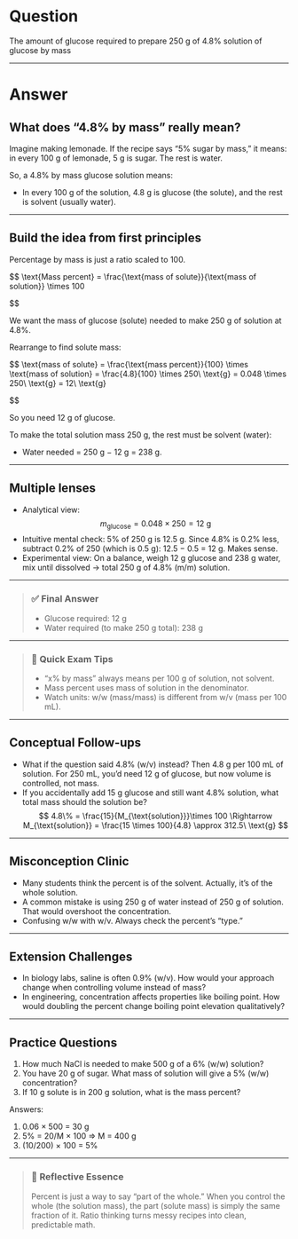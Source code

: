 # Question
The amount of glucose required to prepare 250 g of 4.8% solution of glucose by mass

---
# Answer


## What does “4.8% by mass” really mean?

Imagine making lemonade. If the recipe says “5% sugar by mass,” it means: in every 100 g of lemonade, 5 g is sugar. The rest is water.

So, a 4.8% by mass glucose solution means:
- In every 100 g of the solution, 4.8 g is glucose (the solute), and the rest is solvent (usually water).

---

## Build the idea from first principles

Percentage by mass is just a ratio scaled to 100.

$$
\text{Mass percent} = \frac{\text{mass of solute}}{\text{mass of solution}} \times 100

$$

We want the mass of glucose (solute) needed to make 250 g of solution at 4.8%.

Rearrange to find solute mass:

$$
\text{mass of solute} 
= \frac{\text{mass percent}}{100} \times \text{mass of solution}
= \frac{4.8}{100} \times 250\ \text{g}
= 0.048 \times 250\ \text{g}
= 12\ \text{g}

$$

So you need 12 g of glucose.

To make the total solution mass 250 g, the rest must be solvent (water):
- Water needed = 250 g − 12 g = 238 g.

---

## Multiple lenses

- Analytical view:
  $$
  m_{\text{glucose}} = 0.048 \times 250 = 12\ \text{g}
  $$
- Intuitive mental check:
  5% of 250 g is 12.5 g. Since 4.8% is 0.2% less, subtract 0.2% of 250 (which is 0.5 g): 12.5 − 0.5 = 12 g. Makes sense.
- Experimental view:
  On a balance, weigh 12 g glucose and 238 g water, mix until dissolved → total 250 g of 4.8% (m/m) solution.

---

> ### ✅ Final Answer
> - Glucose required: 12 g
> - Water required (to make 250 g total): 238 g

---

> ### 🧠 Quick Exam Tips
> - “x% by mass” always means per 100 g of solution, not solvent.
> - Mass percent uses mass of solution in the denominator.
> - Watch units: w/w (mass/mass) is different from w/v (mass per 100 mL).

---

## Conceptual Follow-ups

- What if the question said 4.8% (w/v) instead? Then 4.8 g per 100 mL of solution. For 250 mL, you’d need 12 g of glucose, but now volume is controlled, not mass.
- If you accidentally add 15 g glucose and still want 4.8% solution, what total mass should the solution be?
  $$
  4.8\% = \frac{15}{M_{\text{solution}}}\times 100 \Rightarrow M_{\text{solution}} = \frac{15 \times 100}{4.8} \approx 312.5\ \text{g}
  $$

---

## Misconception Clinic

- Many students think the percent is of the solvent. Actually, it’s of the whole solution.
- A common mistake is using 250 g of water instead of 250 g of solution. That would overshoot the concentration.
- Confusing w/w with w/v. Always check the percent’s “type.”

---

## Extension Challenges

- In biology labs, saline is often 0.9% (w/v). How would your approach change when controlling volume instead of mass?
- In engineering, concentration affects properties like boiling point. How would doubling the percent change boiling point elevation qualitatively?

---

## Practice Questions

1) How much NaCl is needed to make 500 g of a 6% (w/w) solution?  
2) You have 20 g of sugar. What mass of solution will give a 5% (w/w) concentration?  
3) If 10 g solute is in 200 g solution, what is the mass percent?

Answers:
1) 0.06 × 500 = 30 g  
2) 5% = 20/M × 100 ⇒ M = 400 g  
3) (10/200) × 100 = 5%

---

> ### 🌱 Reflective Essence
> Percent is just a way to say “part of the whole.” When you control the whole (the solution mass), the part (solute mass) is simply the same fraction of it. Ratio thinking turns messy recipes into clean, predictable math.